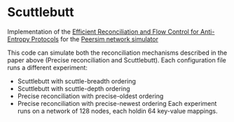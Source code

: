 # Scuttlebutt
Implementation of the [Efficient Reconciliation and Flow Control for Anti-Entropy Protocols](https://www.cs.cornell.edu/home/rvr/papers/flowgossip.pdf) for the [Peersim network simulator](http://peersim.sourceforge.net/)

This code can simulate both the reconciliation mechanisms described in the paper above (Precise reconciliation and Scuttlebutt). Each configuration file runs a different experiment:
* Scuttlebutt with scuttle-breadth ordering
* Scuttlebutt with scuttle-depth ordering
* Precise reconciliation with precise-oldest ordering
* Precise reconciliation with precise-newest ordering
Each experiment runs on a network of 128 nodes, each holdin 64 key-value mappings.
